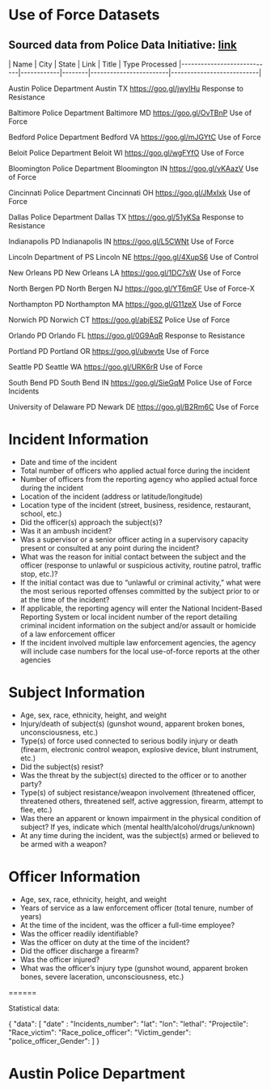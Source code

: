 # Use of Force Datasets

## Sourced data from Police Data Initiative: [link](https://www.policedatainitiative.org/datasets/use-of-force/)

|  Name                      | City       | State  | Link                   | Title                     |  Type Processed 
|----------------------------|------------|--------|------------------------|---------------------------|

Austin Police Department       Austin         TX     https://goo.gl/jwylHu    Response to Resistance

Baltimore Police Department    Baltimore      MD     https://goo.gl/OvTBnP    Use of Force

Bedford Police Department      Bedford        VA     https://goo.gl/mJGYtC    Use of Force

Beloit Police Department       Beloit         WI     https://goo.gl/wgFYfO    Use of Force

Bloomington Police Department  Bloomington    IN     https://goo.gl/vKAazV    Use of Force

Cincinnati Police Department   Cincinnati     OH     https://goo.gl/JMxIxk    Use of Force

Dallas Police Department       Dallas         TX     https://goo.gl/51yKSa    Response to Resistance

Indianapolis PD                Indianapolis   IN     https://goo.gl/L5CWNt    Use of Force

Lincoln Department of PS       Lincoln        NE     https://goo.gl/4XupS6    Use of Control

New Orleans PD                 New Orleans    LA     https://goo.gl/1DC7sW    Use of Force

North Bergen PD                North Bergen   NJ     https://goo.gl/YT6mGF    Use of Force-X

Northampton PD                 Northampton    MA     https://goo.gl/G11zeX    Use of Force

Norwich PD                     Norwich        CT     https://goo.gl/abjESZ    Police Use of Force

Orlando PD                     Orlando        FL     https://goo.gl/0G9AqR    Response to Resistance

Portland PD                    Portland       OR     https://goo.gl/ubwvte    Use of Force

Seattle PD                     Seattle        WA     https://goo.gl/URK6rR    Use of Force

South Bend PD                  South Bend     IN     https://goo.gl/SieGqM    Police Use of Force Incidents

University of Delaware PD      Newark         DE     https://goo.gl/B2Rm6C    Use of Force



# Incident Information

- Date and time of the incident
- Total number of officers who applied actual force during the incident
- Number of officers from the reporting agency who applied actual force during the incident
- Location of the incident (address or latitude/longitude)
- Location type of the incident (street, business, residence, restaurant, school, etc.)
- Did the officer(s) approach the subject(s)?
- Was it an ambush incident?
- Was a supervisor or a senior officer acting in a supervisory capacity present or consulted at any point during the incident?
- What was the reason for initial contact between the subject and the officer (response to unlawful or suspicious activity, routine patrol, traffic stop, etc.)?
- If the initial contact was due to “unlawful or criminal activity,” what were the most serious reported offenses committed by the subject prior to or at the time of the incident?
- If applicable, the reporting agency will enter the National Incident-Based Reporting System or local incident number of the report detailing criminal incident information on the subject and/or assault or homicide of a law enforcement officer
- If the incident involved multiple law enforcement agencies, the agency will include case numbers for the local use-of-force reports at the other agencies

# Subject Information

- Age, sex, race, ethnicity, height, and weight
- Injury/death of subject(s) (gunshot wound, apparent broken bones, unconsciousness, etc.)
- Type(s) of force used connected to serious bodily injury or death (firearm, electronic control weapon, explosive device, blunt instrument, etc.)
- Did the subject(s) resist?
- Was the threat by the subject(s) directed to the officer or to another party?
- Type(s) of subject resistance/weapon involvement (threatened officer, threatened others, threatened self, active aggression, firearm, attempt to flee, etc.)
- Was there an apparent or known impairment in the physical condition of subject? If yes, indicate which (mental health/alcohol/drugs/unknown)
- At any time during the incident, was the subject(s) armed or believed to be armed with a weapon?

# Officer Information

- Age, sex, race, ethnicity, height, and weight
- Years of service as a law enforcement officer (total tenure, number of years)
- At the time of the incident, was the officer a full-time employee?
- Was the officer readily identifiable?
- Was the officer on duty at the time of the incident?
- Did the officer discharge a firearm?
- Was the officer injured?
- What was the officer’s injury type (gunshot wound, apparent broken bones, severe laceration, unconsciousness, etc.)

======

Statistical data: 



{ "data": [ "date" :
                              "Incidents_number":
                              "lat":
                              "lon":
                              "lethal":
                              "Projectile":
                              "Race_victim":
                              "Race_police_officer":
                              "Victim_gender":
                              "police_officer_Gender":
                             ]
                  }
                  
                  
 # Austin Police Department
 